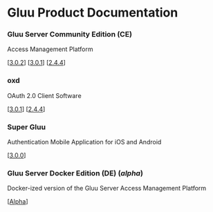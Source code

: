 # Gluu Product Documentation

### Gluu Server Community Edition (CE) 
Access Management Platform
		
[[3.0.2](./ce/3.0.2)] [[3.0.1](./ce/3.0.1)] 	[[2.4.4](./ce/2.4.4)]


### oxd 
OAuth 2.0 Client Software

[[3.0.1](./oxd/3.0.1)]  [[2.4.4](./oxd/2.4.4)]


### Super Gluu 
Authentication Mobile Application for iOS and Android

[[3.0.0](./supergluu/3.0.0)]


### Gluu Server Docker Edition (DE) (*alpha*)
Docker-ized version of the Gluu Server Access Management Platform  

[[Alpha](./de/alpha)]



